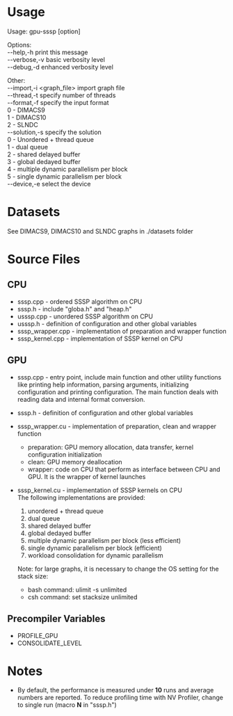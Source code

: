 Usage
=====
Usage: gpu-sssp [option]

Options:  
    --help,-h      print this message  
    --verbose,-v   basic verbosity level  
    --debug,-d     enhanced verbosity level

Other:  
    --import,-i <graph_file>           import graph file  
    --thread,-t <number of threads>    specify number of threads  
    --format,-f <number>               specify the input format  
                 0 - DIMACS9  
                 1 - DIMACS10  
                 2 - SLNDC  
    --solution,-s <number>             specify the solution  
                 0 - Unordered + thread queue  
                 1 - dual queue  
                 2 - shared delayed buffer  
                 3 - global dedayed buffer  
                 4 - multiple dynamic parallelism per block  
                 5 - single dynamic parallelism per block  
    --device,-e <number>               select the device

Datasets
========
See DIMACS9, DIMACS10 and SLNDC graphs in ./datasets folder

Source Files
============

CPU
---
* sssp.cpp - ordered SSSP algorithm on CPU
* sssp.h - include "globa.h" and "heap.h"
* usssp.cpp - unordered SSSP algorithm on CPU 
* usssp.h - definition of configuration and other global variables
* sssp_wrapper.cpp - implementation of preparation and wrapper function 
* sssp_kernel.cpp - implementation of SSSP kernel on CPU

GPU
---
* sssp.cpp - entry point, include main function and other utility functions like printing help information, parsing arguments, initializing configuration and printing configuration. The main function deals with reading data and internal format conversion.
* sssp.h - definition of configuration and other global variables
* sssp_wrapper.cu - implementation of preparation, clean and wrapper function  
  * preparation: GPU memory allocation, data transfer, kernel configuration initialization
  * clean: GPU memory deallocation
  * wrapper: code on CPU that perform as interface between CPU and GPU. It is the wrapper of kernel launches 
* sssp_kernel.cu - implementation of SSSP kernels on CPU  
  The following implementations are provided:
  1. unordered + thread queue  
  2. dual queue  
  3. shared delayed buffer  
  4. global dedayed buffer  
  5. multiple dynamic parallelism per block (less efficient)
  6. single dynamic parallelism per block (efficient)
  7. workload consolidation for dynamic parallelism
  
  Note: for large graphs, it is necessary to change the OS setting for the stack size:
  * bash command: ulimit -s unlimited
  * csh command: set stacksize unlimited

Precompiler Variables  
---------------------
- PROFILE_GPU  
- CONSOLIDATE_LEVEL  

Notes
==============
- By default, the performance is measured under **10** runs and average numbers are reported. To reduce profiling time with NV Profiler, change to single run (macro **N** in "sssp.h")
